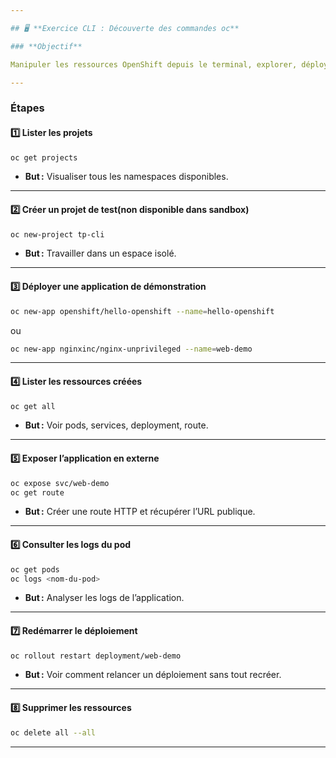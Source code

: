 ```yaml
---

## 🖥️ **Exercice CLI : Découverte des commandes oc**

### **Objectif**

Manipuler les ressources OpenShift depuis le terminal, explorer, déployer et observer le cycle de vie d’une application.

---
```


### **Étapes**

#### 1️⃣ **Lister les projets**

```bash
oc get projects
```

* **But :** Visualiser tous les namespaces disponibles.

---

#### 2️⃣ **Créer un projet de test(non disponible dans sandbox)**

```bash
oc new-project tp-cli
```

* **But :** Travailler dans un espace isolé.

---

#### 3️⃣ **Déployer une application de démonstration**

```bash
oc new-app openshift/hello-openshift --name=hello-openshift
```
ou

```bash
oc new-app nginxinc/nginx-unprivileged --name=web-demo
```

---

#### 4️⃣ **Lister les ressources créées**

```bash
oc get all
```

* **But :** Voir pods, services, deployment, route.

---

#### 5️⃣ **Exposer l’application en externe**

```bash
oc expose svc/web-demo
oc get route
```

* **But :** Créer une route HTTP et récupérer l’URL publique.

---

#### 6️⃣ **Consulter les logs du pod**

```bash
oc get pods
oc logs <nom-du-pod>
```

* **But :** Analyser les logs de l’application.

---

#### 7️⃣ **Redémarrer le déploiement**

```bash
oc rollout restart deployment/web-demo
```

* **But :** Voir comment relancer un déploiement sans tout recréer.

---

#### 8️⃣ **Supprimer les ressources**

```bash
oc delete all --all
```
---
